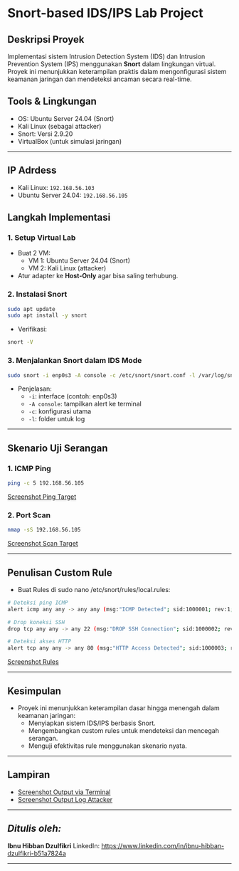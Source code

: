# Snort-based IDS/IPS Lab Project

## Deskripsi Proyek

Implementasi sistem Intrusion Detection System (IDS) dan Intrusion Prevention System (IPS) menggunakan **Snort** dalam lingkungan virtual. Proyek ini menunjukkan keterampilan praktis dalam mengonfigurasi sistem keamanan jaringan dan mendeteksi ancaman secara real-time.

## Tools & Lingkungan

- OS: Ubuntu Server 24.04 (Snort)
- Kali Linux (sebagai attacker)
- Snort: Versi 2.9.20
- VirtualBox (untuk simulasi jaringan)

---

## IP Adrdess

- Kali Linux: `192.168.56.103`
- Ubuntu Server 24.04: `192.168.56.105`

## Langkah Implementasi

### 1. Setup Virtual Lab

- Buat 2 VM:
  - VM 1: Ubuntu Server 24.04 (Snort)
  - VM 2: Kali Linux (attacker)
- Atur adapter ke **Host-Only** agar bisa saling terhubung.

### 2. Instalasi Snort

```bash
sudo apt update
sudo apt install -y snort
```

- Verifikasi:

```bash
snort -V
```

### 3. Menjalankan Snort dalam IDS Mode

```bash
sudo snort -i enp0s3 -A console -c /etc/snort/snort.conf -l /var/log/snort
```

- Penjelasan:
  - `-i`: interface (contoh: enp0s3)
  - `-A console`: tampilkan alert ke terminal
  - `-c`: konfigurasi utama
  - `-l`: folder untuk log

---

## Skenario Uji Serangan

### 1. ICMP Ping

```bash
ping -c 5 192.168.56.105
```

[Screenshot Ping Target](ping.png)

### 2. Port Scan

```bash
nmap -sS 192.168.56.105
```

[Screenshot Scan Target](nmap.png)

---

## Penulisan Custom Rule

- Buat Rules di sudo nano /etc/snort/rules/local.rules:

```bash
# Deteksi ping ICMP
alert icmp any any -> any any (msg:"ICMP Detected"; sid:1000001; rev:1;)

# Drop koneksi SSH
drop tcp any any -> any 22 (msg:"DROP SSH Connection"; sid:1000002; rev:1;)

# Deteksi akses HTTP
alert tcp any any -> any 80 (msg:"HTTP Access Detected"; sid:1000003; rev:1;)
```

[Screenshot Rules](rules.png)

---

## Kesimpulan

- Proyek ini menunjukkan keterampilan dasar hingga menengah dalam keamanan jaringan:
  - Menyiapkan sistem IDS/IPS berbasis Snort.
  - Mengembangkan custom rules untuk mendeteksi dan mencegah serangan.
  - Menguji efektivitas rule menggunakan skenario nyata.

---

## Lampiran

- [Screenshot Output via Terminal](output-ids.png)
- [Screenshot Output Log Attacker](log-attacker.png)

---

## _Ditulis oleh:_

**Ibnu Hibban Dzulfikri**
LinkedIn: https://www.linkedin.com/in/ibnu-hibban-dzulfikri-b51a7824a

---

